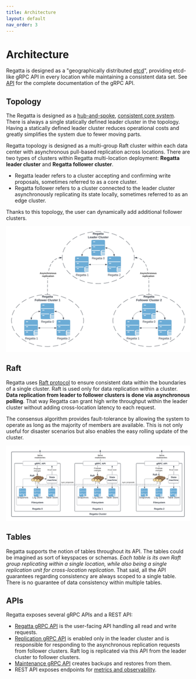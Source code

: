 ```yaml
---
title: Architecture
layout: default
nav_order: 3
---
```


# Architecture

Regatta is designed as a "geographically distributed [etcd](https://etcd.io)", providing etcd-like gRPC API in every location
while maintaining a consistent data set. See [API](api.md) for the complete documentation of the gRPC API.

## Topology

The Regatta is designed as a
[hub-and-spoke](https://en.wikipedia.org/wiki/Spoke–hub_distribution_paradigm),
[consistent core system](https://martinfowler.com/articles/patterns-of-distributed-systems/consistent-core.html).
There is always a single statically defined leader cluster in the topology. Having a statically defined leader cluster
reduces operational costs and greatly simplifies the system due to fewer moving parts.

Regatta topology is designed as a multi-group Raft cluster within each data center with asynchronous
pull-based replication across locations. There are two types of clusters within Regatta multi-location deployment:
**Regatta leader cluster** and **Regatta follower cluster**.

* Regatta leader refers to a cluster accepting and confirming write proposals, sometimes referred to as a core cluster.
* Regatta follower refers to a cluster connected to the leader cluster asynchronously replicating its state locally,
  sometimes referred to as an edge cluster.

Thanks to this topology, the user can dynamically add additional follower clusters.

![Regatta hub-and-spoke topology](static/topology.png "Regatta hub-and-spoke topology")

## Raft

Regatta uses [Raft protocol](https://raft.github.io) to ensure consistent data within the boundaries of a single cluster.
Raft is used only for data replication within a cluster. **Data replication from leader to follower clusters is
done via asynchronous polling**. That way Regatta can grant high write throughput within the
leader cluster without adding cross-location latency to each request.

The consensus algorithm provides fault-tolerance by allowing the system to operate as long as the majority of members
are available. This is not only useful for disaster scenarios but also enables the easy rolling update of the cluster.

![Regatta Raft](static/raft.png "Regatta Raft")

## Tables

Regatta supports the notion of tables throughout its API. The tables could be imagined as sort of keyspaces or schemas.
*Each table is its own Raft group replicating within a single location, while also being a single replication unit for
cross-location replication*. That said, all the API guarantees regarding consistency are always scoped to a single table.
There is no guarantee of data consistency within multiple tables.

## APIs

Regatta exposes several gRPC APIs and a REST API:

* [Regatta gRPC API](api.md/#regatta-proto) is the user-facing API handling all read and write requests.
* [Replication gRPC API](api.md/#replication-proto) is enabled only in the leader cluster and is
  responsible for responding to the asynchronous replication requests from follower clusters. Raft log
  is replicated via this API from the leader cluster to follower clusters.
* [Maintenance gRPC API](api.md/#maintenance-proto) creates backups and restores from them.
* REST API exposes endpoints for [metrics and observability](operations_guide/metrics_and_observability.md).
